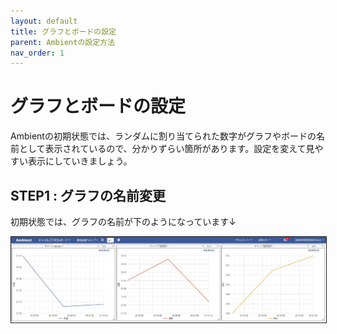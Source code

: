 ```yaml
---
layout: default
title: グラフとボードの設定
parent: Ambientの設定方法
nav_order: 1
---
```


# グラフとボードの設定
Ambientの初期状態では、ランダムに割り当てられた数字がグラフやボードの名前として表示されているので、分かりずらい箇所があります。設定を変えて見やすい表示にしていきましょう。

## STEP1 : グラフの名前変更
初期状態では、グラフの名前が下のようになっています↓

<img src="..\images\ambient_004.jpg" alt="hi" class="inline" border="1"/>